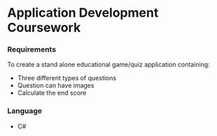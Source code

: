# Application Development Coursework

### Requirements
To create a stand alone educational game/quiz application containing: 
* Three different types of questions
* Question can have images 
* Calculate the end score

### Language
* C#
